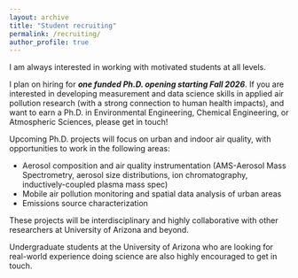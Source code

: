 ```yaml
---
layout: archive
title: "Student recruiting"
permalink: /recruiting/
author_profile: true
---
```


I am always interested in working with motivated students at all levels. 

I plan on hiring for <b><i>one funded Ph.D. opening starting Fall 2026</i></b>. If you are interested in developing measurement and data science skills in applied air pollution research (with a strong connection to human health impacts), and want to earn a Ph.D. in Environmental Engineering, Chemical Engineering, or Atmospheric Sciences, please get in touch!

Upcoming Ph.D. projects will focus on urban and indoor air quality, with opportunities to work in the following areas:
<ul>
	<li>Aerosol composition and air quality instrumentation (AMS-Aerosol Mass Spectrometry, aerosol size distributions, ion chromatography, inductively-coupled plasma mass spec) </li>
	<li>Mobile air pollution monitoring and spatial data analysis of urban areas</li>
	<li>Emissions source characterization</li>
</ul>
These projects will be interdisciplinary and highly collaborative with other researchers at University of Arizona and beyond.

Undergraduate students at the University of Arizona who are looking for real-world experience doing science are also highly encouraged to get in touch.
